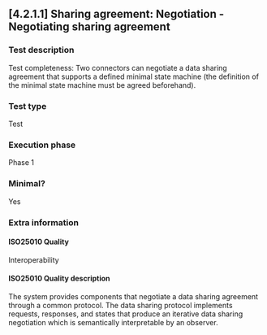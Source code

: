 
## [4.2.1.1] Sharing agreement: Negotiation - Negotiating sharing agreement
 
### Test description
Test completeness: Two connectors can negotiate a data sharing agreement that supports a defined minimal state machine (the definition of the minimal state machine must be agreed beforehand).
 
### Test type
Test
 
### Execution phase
Phase 1
 
### Minimal?
Yes
 
### Extra information
#### ISO25010 Quality
Interoperability
#### ISO25010 Quality description
The system provides components that negotiate a data sharing agreement through a common protocol. The data sharing protocol implements requests, responses, and states that produce an iterative data sharing negotiation which is semantically interpretable by an observer.
    